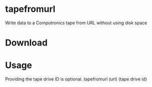# tapefromurl
Write data to a Computronics tape from URL without using disk space

# Download


# Usage
Providing the tape drive ID is optional.
tapefromurl (url) (tape drive id)
